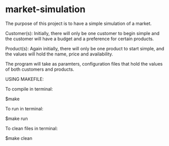 # market-simulation
The purpose of this project is to have a simple simulation of a market. 

Customer(s):
  Initially, there will only be one customer to begin simple and the customer will have a budget and a preference for certain products.

Product(s):
  Again initially, there will only be one product to start simple, and the values will hold the name, price and availability.

The program will take as paramters, configuration files that hold the values of both customers and products.


USING MAKEFILE:

To compile in terminal:

$make

To run in terminal:

$make run

To clean files in terminal:

$make clean

